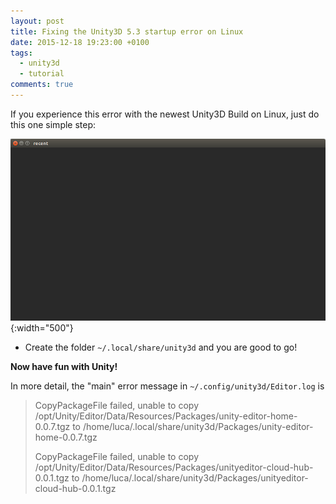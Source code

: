 ```yaml
---
layout: post
title: Fixing the Unity3D 5.3 startup error on Linux
date: 2015-12-18 19:23:00 +0100
tags:
  - unity3d
  - tutorial
comments: true
---
```


If you experience this error with the newest Unity3D Build on Linux, just do this one simple step:

![Screenshot](/images/unity3d_startup_error.png){:width="500"}


- Create the folder `~/.local/share/unity3d` and you are good to go!

__Now have fun with Unity!__

In more detail, the "main" error message in `~/.config/unity3d/Editor.log` is

> CopyPackageFile failed, unable to copy /opt/Unity/Editor/Data/Resources/Packages/unity-editor-home-0.0.7.tgz to /home/luca/.local/share/unity3d/Packages/unity-editor-home-0.0.7.tgz
>
> CopyPackageFile failed, unable to copy /opt/Unity/Editor/Data/Resources/Packages/unityeditor-cloud-hub-0.0.1.tgz to /home/luca/.local/share/unity3d/Packages/unityeditor-cloud-hub-0.0.1.tgz
